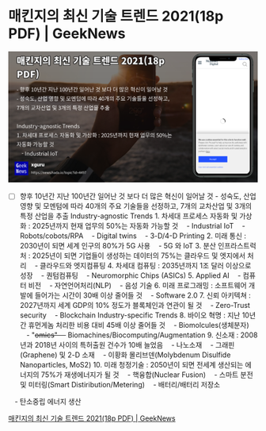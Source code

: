 # 매킨지의 최신 기술 트렌드 2021(18p PDF) | GeekNews

![](Assets/4497.jpeg)
- [ ] 향후 10년간 지난 100년간 일어난 것 보다 더 많은 혁신이 일어날 것 - 성숙도, 산업 영향 및 모멘텀에 따라 40개의 주요 기술들을 선정하고, 7개의 교차산업 및 3개의 특정 산업을 추출 Industry-agnostic Trends 1. 차세대 프로세스 자동화 및 가상화 : 2025년까지 현재 업무의 50%는 자동화 가능할 것 ㅤ- Industrial IoT ㅤ- Robots/cobots/RPA ㅤ- Digital twins ㅤ- 3-D/4-D Printing 2. 미래 통신 : 2030년이 되면 세계 인구의 80%가 5G 사용 ㅤ- 5G 와 IoT 3. 분산 인프라스트럭처 : 2025년이 되면 기업들이 생성하는 데이터의 75%는 클라우드 및 엣지에서 처리 ㅤ- 클라우드와 엣지컴퓨팅 4. 차세대 컴퓨팅 : 2035년까지 1조 달러 이상으로 성장 ㅤ- 퀀텀컴퓨팅 ㅤ- Neuromorphic Chips (ASICs) 5. Applied AI ㅤ- 컴퓨터 비전 ㅤ- 자연언어처리(NLP) ㅤ- 음성 기술 6. 미래 프로그래밍 : 소프트웨어 개발에 들어가는 시간이 30배 이상 줄어들 것 ㅤ- Software 2.0 7. 신뢰 아키텍쳐 : 2027년까지 세계 GDP의 10% 정도가 블록체인과 연관이 될 것 ㅤ- Zero-Trust security ㅤ- Blockchain Industry-specific Trends 8. 바이오 혁명 : 지난 10년간 휴먼게놈 처리한 비용 대비 45배 이상 줄어들 것 ㅤ- Biomolcules(생체분자) ㅤ- "~~omics" ㅤ~~ Biomachines/Biocomputing/Augmentation 9. 신소재 : 2008년과 2018년 사이의 특허출원 건수가 10배 늘었음 ㅤ- 나노소재 ㅤ- 그래핀(Graphene) 및 2-D 소재 ㅤ- 이황화 몰리브덴(Molybdenum Disulfide Nanoparticles, MoS2) 10. 미래 청정기술 : 2050년이 되면 전세계 생산되는 에너지의 75%가 재생에너지가 될 것 ㅤ- 핵융합(Nuclear Fusion) ㅤ- 스마트 분전 및 미터링(Smart Distiribution/Metering) ㅤ- 배터리/배터리 저장소

ㅤ- 탄소중립 에너지 생산

[매킨지의 최신 기술 트렌드 2021(18p PDF) | GeekNews](https://news.hada.io/topic?id=4497)